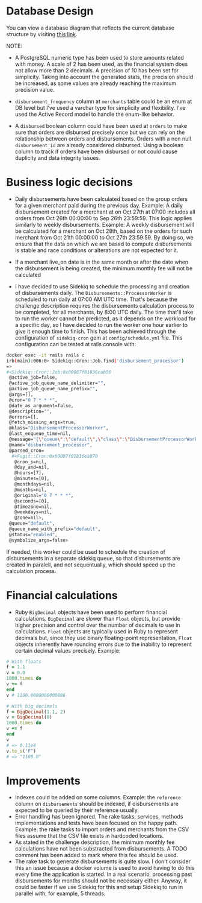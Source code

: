 # Database Design
You can view a database diagram that reflects the current database structure by visiting [this link](https://dbdiagram.io/d/sequra-65144e71ffbf5169f09d96d1).

NOTE:
- A PostgreSQL numeric type has been used to store amounts related with money. A scale of 2 has been used, as the financial system does not allow more than 2 decimals. A precision of 10 has been set for simplicity. Taking into account the generated stats, the precision should be increased, as some values are already reaching the maximum precision value.

- `disbursement_frequency` column at `merchants` table could be an enum at DB level but I’ve used a varchar type for simplicity and flexibility. I’ve used the Active Record model to handle the enum-like behavior.

- A `disbursed` boolean column could have been used at `orders` to make sure that orders are disbursed precisely once but we can rely on the relationship between orders and disbursements. Orders with a non null `disbursement_id` are already considered disbursed. Using a boolean column to track if orders have been disbursed or not could cause duplicity and data integrity issues.

# Business logic decisions
- Daily disbursements have been calculated based on the group orders for a given merchant paid during the previous day. Example: A daily disbursement created for a merchant at on Oct 27th at 07:00 includes all orders from Oct 26th 00:00:00 to Sep 26th 23:59:59. This logic applies similarly to weekly disbursements. Example: A weekly disbursement will be calculated for a merchant on Oct 28th, based on the orders for such merchant from Oct 21th 00:00:00 to Oct 27th 23:59:59.
By doing so, we ensure that the data on which we are based to compute disbursements is stable and race conditions or alterations are not expected for it.

- If a merchant live_on date is in the same month or after the date when the disbursement is being created, the minimum monthly fee will not be calculated
- I have decided to use Sidekiq to schedule the processing and creation of disbursements daily. The `Disbursements::ProcessorWorker` is scheduled to run daily at 07:00 AM UTC time. That's because the challenge description requires the disbursements calculation process to be completed, for all merchants, by 8:00 UTC daily. The time that'll take to run the worker cannot be predicted, as it depends on the workload for a specific day, so I have decided to run the worker one hour earlier to give it enough time to finish. This has been achieved through the configuration of `sidekiq-cron` gem at `config/schedule.yml` file. This configuration can be tested at rails console with:
```bash
docker exec -it rails rails c
irb(main):006:0> Sidekiq::Cron::Job.find('disbursement_processor')
=> 
#<Sidekiq::Cron::Job:0x00007f01836eab50
 @active_job=false,
 @active_job_queue_name_delimiter="",
 @active_job_queue_name_prefix="",
 @args=[],
 @cron="0 7 * * *",
 @date_as_argument=false,
 @description="",
 @errors=[],
 @fetch_missing_args=true,
 @klass="DisbursementProcessorWorker",
 @last_enqueue_time=nil,
 @message="{\"queue\":\"default\",\"class\":\"DisbursementProcessorWorker\",\"args\":[]}",
 @name="disbursement_processor",
 @parsed_cron=
  #<Fugit::Cron:0x00007f01836ea970
   @cron_s=nil,
   @day_and=nil,
   @hours=[7],
   @minutes=[0],
   @monthdays=nil,
   @months=nil,
   @original="0 7 * * *",
   @seconds=[0],
   @timezone=nil,
   @weekdays=nil,
   @zone=nil>,
 @queue="default",
 @queue_name_with_prefix="default",
 @status="enabled",
 @symbolize_args=false>
```
If needed, this worker could be used to schedule the creation of disbursements in a separate sidekiq queue, so that disbursements are created in paralell, and not sequentually, which should speed up the calculation process.

# Financial calculations
- Ruby `BigDecimal` objects have been used to perform financial calculations. `BigDecimal` are slower than `Float` objects, but provide higher precision and control over the number of decimals to use in calculations. `Float` objects are typically used in Ruby to represent decimals but, since they use binary floating-point representation, `Float` objects inherently have rounding errors due to the inability to represent certain decimal values precisely. Example:
```ruby
# With floats
f = 1.1
v = 0.0
1000.times do
v += f
end
v # 1100.0000000000086

# With big decimals
f = BigDecimal(1.1, 2)
v = BigDecimal(0)
1000.times do
v += f
end
v
# => 0.11e4
v.to_s('F')
# => "1100.0"
```

# Improvements
- Indexes could be added on some columns. Example: the `reference` column on `disbursements` should be indexed, if disbursements are expected to be queried by their reference usually.
- Error handling has been ignored. The rake tasks, services, methods implementations and tests have been focused on the happy path. Example: the rake tasks to import orders and merchants from the CSV files assume that the CSV file exists in hardcoded locations.
- As stated in the challenge description, the minimum monthly fee calculations have not been substracted from disbursements. A TODO comment has been added to mark where this fee should be used.
- The rake task to generate disbursements is quite slow. I don't consider this an issue because a docker volume is used to avoid having to do this every time the application is started. In a real scenario, processing past disbursements for months should not be necessary either. Anyway, it could be faster if we use Sidekiq for this and setup Sidekiq to run in parallel with, for example, 5 threads.
